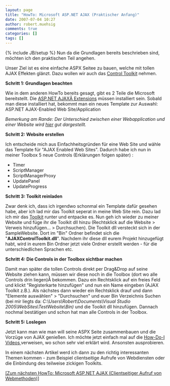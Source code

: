 ```yaml
---
layout: page
title: "HowTo: Microsoft ASP.NET AJAX (Praktischer Anfang)"
date: 2007-07-04 10:27
author: robert.muehsig
comments: true
categories: []
tags: []
---
```

{% include JB/setup %}
Nun da die Grundlagen bereits beschrieben sind, möchten ich den praktischen Teil angehen.

Unser Ziel ist es eine einfache ASPX Seitee zu bauen, welche mit tollen AJAX Effekten glänzt. Dazu wollen wir auch das <a target="_blank" href="http://www.codeplex.com/AtlasControlToolkit/Release/ProjectReleases.aspx?ReleaseId=4923" title="AJAX Control Toolkit">Control Toolkit</a> nehmen.

<strong>Schritt 1: Grundlagen beachten</strong>

Wie in dem anderen HowTo bereits gesagt, gibt es 2 Teile die Microsoft bereitstellt. Die <a target="_blank" href="http://www.microsoft.com/downloads/details.aspx?FamilyID=ca9d90fa-e8c9-42e3-aa19-08e2c027f5d6&amp;displaylang=en" title="ASP.NET AJAX Extensions">ASP.NET AJAXÂ Extensions</a> müssen installiert sein.
Sobald man diese installiert hat, bekommt man ein neues Template zur Auswahl: ASP.NET AJAX-Enabled Web Site/Application

<em>Bemerkung am Rande:
Der Unterschied zwischen einer Webapplication und einer Website wird <a target="_blank" href="http://blogs.vertigo.com/personal/swarren/Blog/Lists/Posts/Post.aspx?ID=10" title="Unterschied zwischen Web Site und Web Application">hier</a> gut dargestellt.</em>

<strong>Schritt 2: Website erstellen</strong>

Ich entscheide mich aus Einfachheitsgründen für eine Web Site und wähle das Template für "AJAX Enabled Web Sites".
Dadurch habe ich nun in meiner Toolbox 5 neue Controls (Erklärungen folgen später) :
- Timer
- ScriptManager
- ScriptManagerProxy
- UpdatePanel
- UpdateProgress

<strong>Schritt 3: Toolkit reinladen</strong>

Zwar denk ich, dass ich irgendwo schonmal ein Template dafür gesehen habe, aber ich lad mir das Toolkit seperat in meine Web Site rein. Dazu lad ich mir das <a target="_blank" href="http://www.codeplex.com/AtlasControlToolkit/Release/ProjectReleases.aspx?ReleaseId=4923" title="Toolkit download">Toolkit</a> runter und entpacke es.
Nun geh ich wieder zu meiner Website und füge ihr die Toolkit dll hinzu (Rechtsklick auf die Website &gt; Verweis hinzufügen... &gt; Durchsuchen). Die Toolkit dll versteckt sich in der SampleWebsite. Dort im "Bin" Ordner befindet sich die "<strong>AJAXControlToolkit.dll</strong>".
Nachdem ihr diese dll eurem Projekt hinzugefügt habt, wird in eurem Bin Ordner jetzt viele Ordner erstellt werden - für die unterschiedlichen Sprachen etc.

<strong>Schritt 4: Die Controls in der Toolbox sichtbar machen</strong>

Damit man später die tollen Controls direkt per Drag&amp;Drop auf seine Website ziehen kann, müssen wir diese noch in die Toolbox (dort wo alle Controls drin liegen)Â bekommen.
Dazu ein Rechtsklick auf ein freies Feld und klickt "Registerkarte hinzufügen" und nun ein Name eingeben (AJAX Toolkit z.B.).
Als nächstes dann wieder ein Rechtsklick drauf und dann "Elemente auswählen" &gt; "Durchsuchen" und euer Bin Verzeichnis Suchen (bei mir liegts da: <em>C:\Users\Robert\Documents\Visual Studio 2005\WebSites\TestWebsite\Bin)</em> und die Toolkit dll hinzufügen. Dannach nochmal bestätigen und schon hat man alle Controls in der Toolbox.

<strong>Schritt 5: Loslegen</strong>

Jetzt kann man wie man will seine ASPX Seite zusammenbauen und die Vorzüge von AJAX genießen. Ich möchte jetzt einfach mal auf die <a target="_blank" href="http://www.asp.net/learn/videos/default.aspx?tabid=63" title="How-Do-I with AJAX ASP.NET">How-Do-I Videos </a>verweisen, wo schon sehr viel erklärt wird. Ansonsten ausprobieren.

In einem nächsten Artikel werd ich dann zu den richtig interessanten Themen kommen - zum Beispiel clientseitige Aufrufe von Webdiensten oder die Einbindung des teilweise zickigen Toolkits.

<a href="http://code-inside.de/blog/artikel/howto-microsoft-aspnet-ajax-clientseitiger-aufruf-von-webmethoden/" title="Microsoft ASP.NET AJAX (Clientseitiger Aufurf von Webmethoden)">[Zum nächsten HowTo: Microsoft ASP.NET AJAX (Clientseitiger Aufruf von Webmethoden)]</a>
